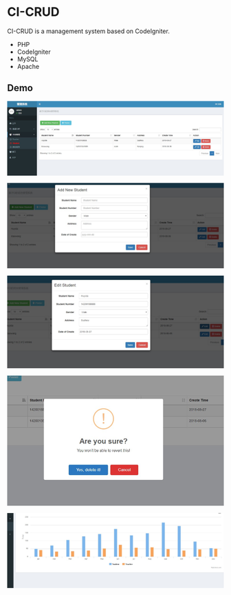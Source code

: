# CI-CRUD

CI-CRUD is a management system based on CodeIgniter.

- PHP
- CodeIgniter
- MySQL
- Apache

## Demo

![student_main](doc/img/student_main.jpg)



![add_new_student](doc\img\add_new_student.jpg)



![edit_student](doc\img\edit_student.jpg)



![delete_student](doc\img\delete_student.jpg)



![charts](doc\img\charts.jpg)